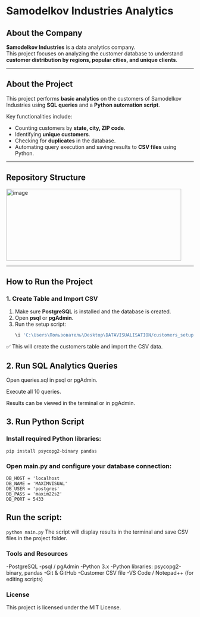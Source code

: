 # Samodelkov Industries Analytics

## About the Company
**Samodelkov Industries** is a data analytics company.  
This project focuses on analyzing the customer database to understand **customer distribution by regions, popular cities, and unique clients**.

---

## About the Project
This project performs **basic analytics** on the customers of Samodelkov Industries using **SQL queries** and a **Python automation script**.  

Key functionalities include:
- Counting customers by **state, city, ZIP code**.
- Identifying **unique customers**.
- Checking for **duplicates** in the database.
- Automating query execution and saving results to **CSV files** using Python.

---

## Repository Structure
<img width="470" height="193" alt="image" src="https://github.com/user-attachments/assets/b49201f2-a79f-494f-93b5-30e279bd8d15" />



---


## How to Run the Project

### 1. Create Table and Import CSV
1. Make sure **PostgreSQL** is installed and the database is created.
2. Open **psql** or **pgAdmin**.
3. Run the setup script:
   ```sql
   \i 'C:\Users\Пользователь\Desktop\DATAVISUALISATION/customers_setup.sql'

✅ This will create the customers table and import the CSV data.

## 2. Run SQL Analytics Queries

Open queries.sql in psql or pgAdmin.

Execute all 10 queries.

Results can be viewed in the terminal or in pgAdmin.

## 3. Run Python Script

### Install required Python libraries:
```pip install psycopg2-binary pandas```

### Open main.py and configure your database connection:
```
DB_HOST = 'localhost
DB_NAME = 'MAXIMVISUAL'
DB_USER = 'postgres'
DB_PASS = 'maxim22s2'
DB_PORT = 5433
```

## Run the script:
```python main.py```
The script will display results in the terminal and save CSV files in the project folder.

### Tools and Resources
-PostgreSQL
-psql / pgAdmin
-Python 3.x
-Python libraries: psycopg2-binary, pandas
-Git & GitHub
-Customer CSV file
-VS Code / Notepad++ (for editing scripts)

### License

This project is licensed under the MIT License.

